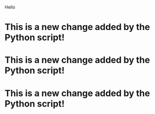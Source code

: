 Hello

# This is a new change added by the Python script!
# This is a new change added by the Python script!
# This is a new change added by the Python script!